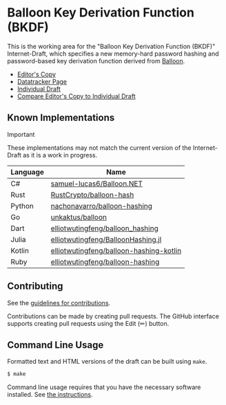 # Balloon Key Derivation Function (BKDF)

This is the working area for the "Balloon Key Derivation Function (BKDF)" Internet-Draft, which specifies a new memory-hard password hashing and password-based key derivation function derived from [Balloon](https://crypto.stanford.edu/balloon/).

* [Editor's Copy](https://samuel-lucas6.github.io/draft-lucas-bkdf/#go.draft-lucas-bkdf.html)
* [Datatracker Page](https://datatracker.ietf.org/doc/draft-lucas-bkdf)
* [Individual Draft](https://datatracker.ietf.org/doc/html/draft-lucas-bkdf)
* [Compare Editor's Copy to Individual Draft](https://samuel-lucas6.github.io/draft-lucas-bkdf/#go.draft-lucas-bkdf.diff)

## Known Implementations

> [!IMPORTANT]  
> These implementations may not match the current version of the Internet-Draft as it is a work in progress.

| Language | Name                                                                                                  |
| -------- | ----------------------------------------------------------------------------------------------------- |
| C#       | [samuel-lucas6/Balloon.NET](https://github.com/samuel-lucas6/Balloon.NET)                             |
| Rust     | [RustCrypto/balloon-hash](https://github.com/RustCrypto/password-hashes/tree/master/balloon-hash)     |
| Python   | [nachonavarro/balloon-hashing](https://github.com/nachonavarro/balloon-hashing)                       |
| Go       | [unkaktus/balloon](https://github.com/unkaktus/balloon)                                               |
| Dart     | [elliotwutingfeng/balloon_hashing](https://github.com/elliotwutingfeng/balloon_hashing)               |
| Julia    | [elliotwutingfeng/BalloonHashing.jl](https://github.com/elliotwutingfeng/BalloonHashing.jl)           |
| Kotlin   | [elliotwutingfeng/balloon-hashing-kotlin](https://github.com/elliotwutingfeng/balloon-hashing-kotlin) |
| Ruby     | [elliotwutingfeng/balloon-hashing](https://github.com/elliotwutingfeng/balloon-hashing)               |

## Contributing

See the
[guidelines for contributions](https://github.com/samuel-lucas6/draft-lucas-bkdf/blob/main/CONTRIBUTING.md).

Contributions can be made by creating pull requests.
The GitHub interface supports creating pull requests using the Edit (✏) button.

## Command Line Usage

Formatted text and HTML versions of the draft can be built using `make`.

```sh
$ make
```

Command line usage requires that you have the necessary software installed.  See
[the instructions](https://github.com/martinthomson/i-d-template/blob/main/doc/SETUP.md).
